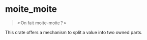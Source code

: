 # moite_moite

> « On fait moite-moite ? »

This crate offers a mechanism to split a value into two owned parts.
